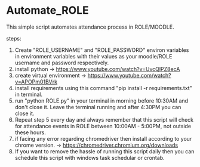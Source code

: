 # Automate_ROLE
This simple script automates attendance process in ROLE/MOODLE.

steps:
1) Create "ROLE_USERNAME" and "ROLE_PASSWORD" environ variables in environment variables with their values as your moodle/ROLE username and password respectively.
2) install python -> https://www.youtube.com/watch?v=UvcQlPZ8ecA
3) create virtual environment -> https://www.youtube.com/watch?v=APOPm01BVrk
4) install requirements using this command "pip install -r requirements.txt" in terminal.
5) run "python ROLE.py" in your terminal in morning before 10:30AM and don't close it. Leave the terminal running and after 4:30PM you can close it.
6) Repeat step 5 every day and always remember that this script will check for attendance events in ROLE between 10:00AM - 5:00PM, not outside these hours.
7) if facing any error regarding chromedriver then install according to your chrome version. -> https://chromedriver.chromium.org/downloads
8) If you want to remove the hassle of running this script daily then you can schedule this script with windows task schedular or crontab.

